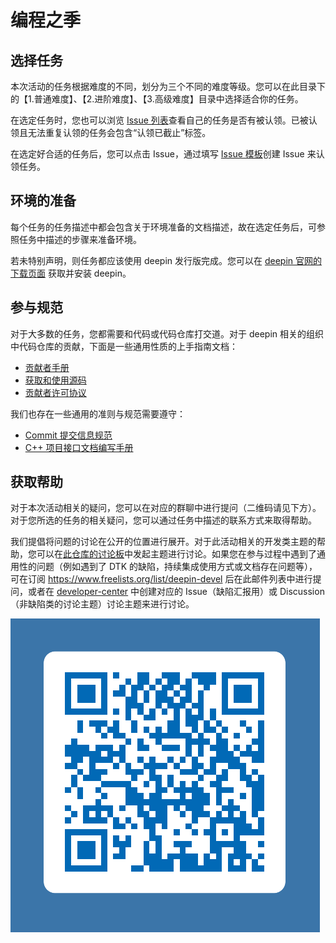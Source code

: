 # 编程之季

<!--
## 本次活动时间

待定
-->

## 选择任务

本次活动的任务根据难度的不同，划分为三个不同的难度等级。您可以在此目录下的【1.普通难度】、【2.进阶难度】、【3.高级难度】目录中选择适合你的任务。

在选定任务时，您也可以浏览 [Issue 列表](https://github.com/deepin-community/coding-quarter/issues)查看自己的任务是否有被认领。已被认领且无法重复认领的任务会包含“认领已截止”标签。

在选定好合适的任务后，您可以点击 Issue，通过填写 [Issue 模板](https://github.com/deepin-community/coding-quarter/issues/new/choose)创建 Issue 来认领任务。

## 环境的准备

每个任务的任务描述中都会包含关于环境准备的文档描述，故在选定任务后，可参照任务中描述的步骤来准备环境。

若未特别声明，则任务都应该使用 deepin 发行版完成。您可以在 [deepin 官网的下载页面](https://www.deepin.org/zh/download/) 获取并安装 deepin。

## 参与规范

对于大多数的任务，您都需要和代码或代码仓库打交道。对于 deepin 相关的组织中代码仓库的贡献，下面是一些通用性质的上手指南文档：

- [贡献者手册](https://wiki.deepin.org/贡献者手册)
- [获取和使用源码](https://wiki.deepin.org/获取和使用源码)
- [贡献者许可协议](https://wiki.deepin.org/贡献者许可协议)

我们也存在一些通用的准则与规范需要遵守：

- [Commit 提交信息规范](https://wiki.deepin.org/Commit%20%E6%8F%90%E4%BA%A4%E4%BF%A1%E6%81%AF%E8%A7%84%E8%8C%83)
- [C++ 项目接口文档编写手册](https://wiki.deepin.org/C++%20%E9%A1%B9%E7%9B%AE%E6%8E%A5%E5%8F%A3%E6%96%87%E6%A1%A3%E6%89%8B%E5%86%8C)

## 获取帮助

对于本次活动相关的疑问，您可以在对应的群聊中进行提问（二维码请见下方）。对于您所选的任务的相关疑问，您可以通过任务中描述的联系方式来取得帮助。

我们提倡将问题的讨论在公开的位置进行展开。对于此活动相关的开发类主题的帮助，您可以在[此仓库的讨论板](https://github.com/deepin-community/coding-quarter/discussions)中发起主题进行讨论。如果您在参与过程中遇到了通用性的问题（例如遇到了 DTK 的缺陷，持续集成使用方式或文档存在问题等），可在订阅 https://www.freelists.org/list/deepin-devel 后在此邮件列表中进行提问，或者在 [developer-center](https://github.com/linuxdeepin/developer-center) 中创建对应的 Issue（缺陷汇报用）或 Discussion（非缺陷类的讨论主题）讨论主题来进行讨论。

![编程之季群聊二维码](./.media/qrcode.png)
